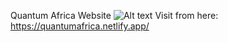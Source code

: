 Quantum Africa Website
![Alt text](https://example.com/path/to/image.png)
Visit from here: https://quantumafrica.netlify.app/
